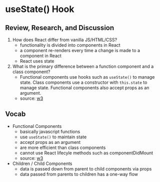 # useState() Hook

## Review, Research, and Discussion

1. How does React differ from vanilla JS/HTML/CSS?
    - functionality is divided into components in React
    - a component re-renders every time a change is made to a component in React
    - React uses state
1. What is the primary difference between a function component and a class component?
    - Functional components use hooks such as `useState()` to manage state. Class components use a constructor with `this.state` to manage state. Functional components also accept props as an argument.
    - source: [w3](https://www.geeksforgeeks.org/differences-between-functional-components-and-class-components-in-react/)

## Vocab

- Functional Components
  - basically javascript functions
  - use `useState()` to maintain state
  - accept props as an argument
  - are more efficient than class components
  - cannot use React lifecyle methods such as componentDidMount
  - source: [w3](https://www.geeksforgeeks.org/differences-between-functional-components-and-class-components-in-react/)
- Children / Child Components
  - data is passed down from parent to child components via props
  - data passed from parents to children has a one-way flow
